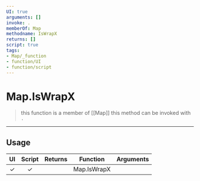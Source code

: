 ```yaml
---
UI: true
arguments: []
invoke: .
memberOf: Map
methodname: IsWrapX
returns: []
script: true
tags:
- Map/_function
- function/UI
- function/script
---
```

# Map.IsWrapX
> this function is a member of [[Map]]
> this method can be invoked with `.`
-----
## Usage
|  UI | Script | Returns | Function | Arguments |
|:---:|:------:|-------:|:--------:|:---------|
|✓|✓||Map.IsWrapX||
